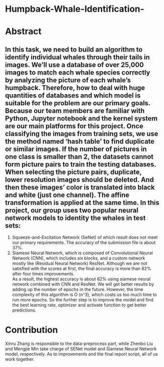 # Humpback-Whale-Identification-

Abstract
===
In this task, we need to build an algorithm to identify individual whales through their tails in images. We’ll use a database of over 25,000 images to match each whale species correctly by analyzing the picture of each whale’s humpback. Therefore, how to deal with huge quantities of databases and which model is suitable for the problem are our primary goals. Because our team members are familiar with Python, Jupyter notebook and the kernel system are our main platforms for this project. 
Once classifying the images from training sets, we use the method named ‘hash table’ to find duplicate or similar images. If the number of pictures in one class is smaller than 2, the datasets cannot form picture pairs to train the testing databases.  When selecting the picture pairs, duplicate, lower resolution images should be deleted.  And then these images’ color is translated into black and white (just one channel). The affine transformation is applied at the same time. 
In this project, our group uses two popular neural network models to identity the whales in test sets:
---
1. Squeeze-and-Excitation Network (SeNet) of which result does not meet our primary requirements. The accuracy of the submission file is about 37%. 
2. Siamese Neural Network, which is composed of Convolutional Neural Network (CNN), which includes six blocks, and a custom network mostly like (Residual Neural Network) ResNet. Although we are not satisfied with the scores at first, the final accuracy is more than 82% after four times improvements.	
As a result, the highest accuracy is about 82% using siamese neural network combined with CNN and ResNet. We will get better results by adding up the number of epochs in the future. However, the time complexity of this algorithm is O (n^3), which costs us too much time to run more epochs. So the further step is to improve the model and find the best learning rate, optimizer and activate function to get better predictions.    

Contribution
===
Xinru Zhang is responsible to the data-preprocess part, while Zhenbo Liu and Mengjie Min take charge of SENet model and Siamese Neural Network model, respectively. As to improvements and the final report script, all of us work together.


